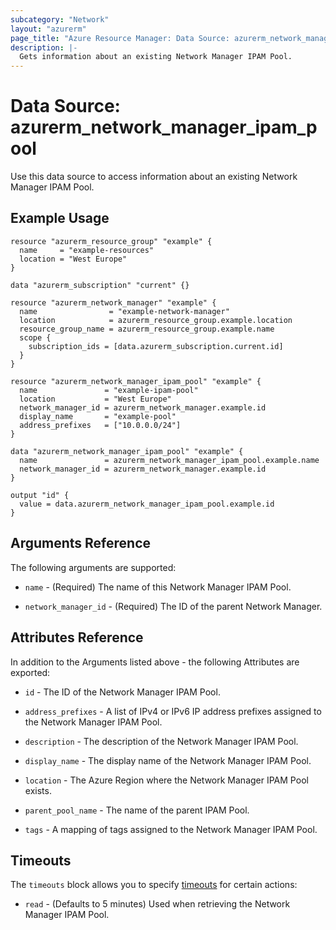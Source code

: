 ```yaml
---
subcategory: "Network"
layout: "azurerm"
page_title: "Azure Resource Manager: Data Source: azurerm_network_manager_ipam_pool"
description: |-
  Gets information about an existing Network Manager IPAM Pool.
---
```


# Data Source: azurerm_network_manager_ipam_pool

Use this data source to access information about an existing Network Manager IPAM Pool.

## Example Usage

```hcl
resource "azurerm_resource_group" "example" {
  name     = "example-resources"
  location = "West Europe"
}

data "azurerm_subscription" "current" {}

resource "azurerm_network_manager" "example" {
  name                = "example-network-manager"
  location            = azurerm_resource_group.example.location
  resource_group_name = azurerm_resource_group.example.name
  scope {
    subscription_ids = [data.azurerm_subscription.current.id]
  }
}

resource "azurerm_network_manager_ipam_pool" "example" {
  name               = "example-ipam-pool"
  location           = "West Europe"
  network_manager_id = azurerm_network_manager.example.id
  display_name       = "example-pool"
  address_prefixes   = ["10.0.0.0/24"]
}

data "azurerm_network_manager_ipam_pool" "example" {
  name               = azurerm_network_manager_ipam_pool.example.name
  network_manager_id = azurerm_network_manager.example.id
}

output "id" {
  value = data.azurerm_network_manager_ipam_pool.example.id
}
```

## Arguments Reference

The following arguments are supported:

* `name` - (Required) The name of this Network Manager IPAM Pool.

* `network_manager_id` - (Required) The ID of the parent Network Manager.

## Attributes Reference

In addition to the Arguments listed above - the following Attributes are exported:

* `id` - The ID of the Network Manager IPAM Pool.

* `address_prefixes` - A list of IPv4 or IPv6 IP address prefixes assigned to the Network Manager IPAM Pool.

* `description` - The description of the Network Manager IPAM Pool.

* `display_name` - The display name of the Network Manager IPAM Pool.

* `location` - The Azure Region where the Network Manager IPAM Pool exists.

* `parent_pool_name` - The name of the parent IPAM Pool.

* `tags` - A mapping of tags assigned to the Network Manager IPAM Pool.

## Timeouts

The `timeouts` block allows you to specify [timeouts](https://www.terraform.io/language/resources/syntax#operation-timeouts) for certain actions:

* `read` - (Defaults to 5 minutes) Used when retrieving the Network Manager IPAM Pool.
